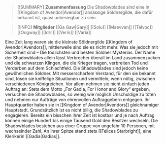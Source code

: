 >[!SUMMARY] **Zusammenfassung**
>Die Shadowblades sind eine in [[Kingdom of Avendor|Avendor]] ansässige Söldnergilde, die dafür bekannt ist, quasi unbesiegbar zu sein.

>[!INFO] **Mitglieder**
>[[Ga Gaw|Gary]]
>[[Solu]]
>[[Maevvan]]
>[[Telvoc]]
>[[Oogway]]
>[[Idril]]
>[[Verin]]
>[[Varia]]

Eine Zeit lang waren sie die kleinste Söldnergilde [[Kingdom of Avendor|Avendors]], mittlerweile sind sie es nicht mehr. Was sie jedoch mit Sicherheit sind – Die tödlichsten und besten Söldner Mysterias. Der Name der Shadowblades allein lässt Verbrecher überall im Land zusammenzucken und die schwarzen Klingen, die die Krieger tragen, verbreiten Tod und Verderben auf dem Schlachtfeld. 
Die Shadowblades sind jedoch keine gewöhnlichen Söldner. Mit messerscharfem Verstand, für den sie bekannt sind, lösen sie kniffelige Situationen und vermitteln, wenn nötig, zwischen verschiedenen Königreichen. Vor allem nehmen sie nicht einfach jeden Auftrag an: Stets dem Motto „For Gadia, For Honor and Glory“ ergeben, versuchen die Shadowblades, so wenig wie möglich Unschuldige zu töten und nehmen nur Aufträge von ehrenvollen Auftraggebern entgegen. Ihr Hauptquartier haben sie in [[Kingdom of Avendor|Avendors]] gleichnamiger Hauptstadt.
Grundsätzlich ist es nicht billig, die Shadowblades zu engagieren. Bereits ein bisschen ihrer Zeit ist kostbar und je nach Auftrag können einige Hundert bis einige Tausend Gold den Besitzer wechseln.
Die Shadowblades bestehen aus einer Gruppe von ungefähr 10 Personen, mit wechselnder Zahl. An ihrer Spitze stand stets [[Felices Starbright]], eine Klerikerin [[Gadia|Gadias]].
